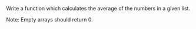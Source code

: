 Write a function which calculates the average of the numbers in a given list.

Note: Empty arrays should return 0.
